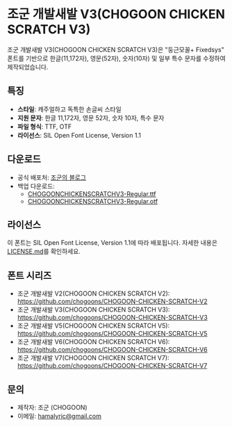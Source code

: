 # 조군 개발새발 V3(CHOGOON CHICKEN SCRATCH V3)

조군 개발새발 V3(CHOGOON CHICKEN SCRATCH V3)은 "둥근모꼴+ Fixedsys" 폰트를 기반으로 한글(11,172자), 영문(52자), 숫자(10자) 및 일부 특수 문자를 수정하여 제작되었습니다.

## 특징
- **스타일**: 캐주얼하고 독특한 손글씨 스타일
- **지원 문자**: 한글 11,172자, 영문 52자, 숫자 10자, 특수 문자
- **파일 형식**: TTF, OTF
- **라이선스**: SIL Open Font License, Version 1.1

## 다운로드
- 공식 배포처: [조군의 블로그](https://blog.naver.com/hamalyric/223539399450)
- 백업 다운로드:
  - [CHOGOONCHICKENSCRATCHV3-Regular.ttf](https://github.com/chogoons/CHOGOON-CHICKEN-SCRATCH-V3/blob/main/CHOGOONCHICKENSCRATCHV3-Regular.ttf)
  - [CHOGOONCHICKENSCRATCHV3-Regular.otf](https://github.com/chogoons/CHOGOON-CHICKEN-SCRATCH-V3/blob/main/CHOGOONCHICKENSCRATCHV3-Regular.otf)

## 라이선스
이 폰트는 SIL Open Font License, Version 1.1에 따라 배포됩니다. 자세한 내용은 [LICENSE.md](https://github.com/chogoons/CHOGOON-CHICKEN-SCRATCH-V3/blob/main/LICENSE.md)를 확인하세요.

## 폰트 시리즈
- 조군 개발새발 V2(CHOGOON CHICKEN SCRATCH V2): https://github.com/chogoons/CHOGOON-CHICKEN-SCRATCH-V2
- 조군 개발새발 V3(CHOGOON CHICKEN SCRATCH V3): https://github.com/chogoons/CHOGOON-CHICKEN-SCRATCH-V3
- 조군 개발새발 V5(CHOGOON CHICKEN SCRATCH V5): https://github.com/chogoons/CHOGOON-CHICKEN-SCRATCH-V5
- 조군 개발새발 V6(CHOGOON CHICKEN SCRATCH V6): https://github.com/chogoons/CHOGOON-CHICKEN-SCRATCH-V6
- 조군 개발새발 V7(CHOGOON CHICKEN SCRATCH V7): https://github.com/chogoons/CHOGOON-CHICKEN-SCRATCH-V7

## 문의
- 제작자: 조군 (CHOGOON)
- 이메일: hamalyric@gmail.com
